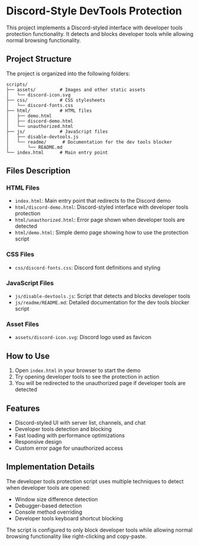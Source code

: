 # Discord-Style DevTools Protection

This project implements a Discord-styled interface with developer tools protection functionality. It detects and blocks developer tools while allowing normal browsing functionality.

## Project Structure

The project is organized into the following folders:

```
scripts/
├── assets/         # Images and other static assets
│   └── discord-icon.svg
├── css/            # CSS stylesheets
│   └── discord-fonts.css
├── html/           # HTML files
│   ├── demo.html
│   ├── discord-demo.html
│   └── unauthorized.html
├── js/             # JavaScript files
│   ├── disable-devtools.js
│   └── readme/      # Documentation for the dev tools blocker
│       └── README.md
└── index.html      # Main entry point
```

## Files Description

### HTML Files

- `index.html`: Main entry point that redirects to the Discord demo
- `html/discord-demo.html`: Discord-styled interface with developer tools protection
- `html/unauthorized.html`: Error page shown when developer tools are detected
- `html/demo.html`: Simple demo page showing how to use the protection script

### CSS Files

- `css/discord-fonts.css`: Discord font definitions and styling

### JavaScript Files

- `js/disable-devtools.js`: Script that detects and blocks developer tools
- `js/readme/README.md`: Detailed documentation for the dev tools blocker script

### Asset Files

- `assets/discord-icon.svg`: Discord logo used as favicon

## How to Use

1. Open `index.html` in your browser to start the demo
2. Try opening developer tools to see the protection in action
3. You will be redirected to the unauthorized page if developer tools are detected

## Features

- Discord-styled UI with server list, channels, and chat
- Developer tools detection and blocking
- Fast loading with performance optimizations
- Responsive design
- Custom error page for unauthorized access

## Implementation Details

The developer tools protection script uses multiple techniques to detect when developer tools are opened:

- Window size difference detection
- Debugger-based detection
- Console method overriding
- Developer tools keyboard shortcut blocking

The script is configured to only block developer tools while allowing normal browsing functionality like right-clicking and copy-paste.
